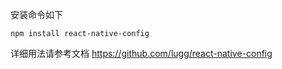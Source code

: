 安装命令如下

```shell
npm install react-native-config
```

详细用法请参考文档 https://github.com/lugg/react-native-config
